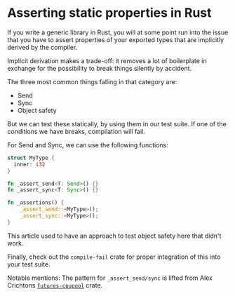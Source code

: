 # Asserting static properties in Rust

If you write a generic library in Rust, you will at some point
run into the issue that you have to assert properties of your
exported types that are implicitly derived by the compiler.

Implicit derivation makes a trade-off: it removes a lot of
boilerplate in exchange for the possibility to break things
silently by accident.

The three most common things falling in that category are:

* Send
* Sync
* Object safety

But we can test these statically, by using them in our test
suite. If one of the conditions we have breaks, compilation
will fail.

For Send and Sync, we can use the following functions:

```rust
struct MyType {
  inner: i32
}

fn _assert_send<T: Send>() {}
fn _assert_sync<T: Sync>() {}

fn _assertions() {
    _assert_send::<MyType>();
    _assert_sync::<MyType>();
}
```

This article used to have an approach to test object safety here
that didn't work.

Finally, check out the `compile-fail` crate for proper integration of this
into your test suite.

Notable mentions: The pattern for `_assert_send/sync` is lifted from
Alex Crichtons [`futures-cpupool`](https://github.com/alexcrichton/futures-rs/blob/master/futures-cpupool/src/lib.rs#L92-L97) crate.
